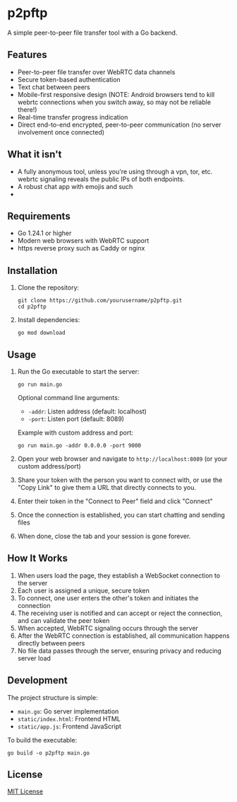 # p2pftp

A simple peer-to-peer file transfer tool with a Go backend.

## Features

- Peer-to-peer file transfer over WebRTC data channels
- Secure token-based authentication
- Text chat between peers
- Mobile-first responsive design (NOTE: Android browsers tend to kill webrtc connections when you switch away, so may not be reliable there!)
- Real-time transfer progress indication
- Direct end-to-end encrypted, peer-to-peer communication (no server involvement once connected)

## What it isn't

- A fully anonymous tool, unless you're using through a vpn, tor, etc. webrtc signaling reveals the public IPs of both endpoints.
- A robust chat app with emojis and such
- 

## Requirements

- Go 1.24.1 or higher
- Modern web browsers with WebRTC support
- https reverse proxy such as Caddy or nginx

## Installation

1. Clone the repository:
   ```
   git clone https://github.com/yourusername/p2pftp.git
   cd p2pftp
   ```

2. Install dependencies:
   ```
   go mod download
   ```

## Usage

1. Run the Go executable to start the server:
   ```
   go run main.go
   ```

   Optional command line arguments:
   - `-addr`: Listen address (default: localhost)
   - `-port`: Listen port (default: 8089)

   Example with custom address and port:
   ```
   go run main.go -addr 0.0.0.0 -port 9000
   ```

2. Open your web browser and navigate to `http://localhost:8089` (or your custom address/port)

3. Share your token with the person you want to connect with, or use the "Copy Link" to give them a URL that directly connects to you.

4. Enter their token in the "Connect to Peer" field and click "Connect"

5. Once the connection is established, you can start chatting and sending files

6. When done, close the tab and your session is gone forever.

## How It Works

1. When users load the page, they establish a WebSocket connection to the server
2. Each user is assigned a unique, secure token
3. To connect, one user enters the other's token and initiates the connection
4. The receiving user is notified and can accept or reject the connection, and can validate the peer token
5. When accepted, WebRTC signaling occurs through the server
6. After the WebRTC connection is established, all communication happens directly between peers
7. No file data passes through the server, ensuring privacy and reducing server load

## Development

The project structure is simple:
- `main.go`: Go server implementation
- `static/index.html`: Frontend HTML
- `static/app.js`: Frontend JavaScript

To build the executable:
```
go build -o p2pftp main.go
```

## License

[MIT License](LICENSE)